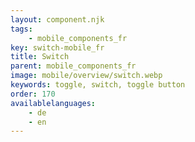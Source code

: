 ```yaml
---
layout: component.njk
tags: 
    - mobile_components_fr
key: switch-mobile_fr
title: Switch
parent: mobile_components_fr
image: mobile/overview/switch.webp
keywords: toggle, switch, toggle button
order: 170
availablelanguages: 
    - de
    - en
---
```


